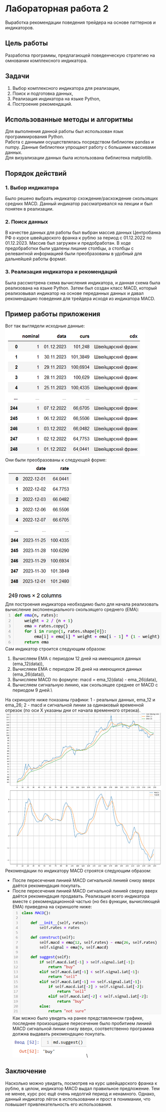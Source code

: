 # Лабораторная работа 2
Выработка рекомендации поведения трейдера на основе паттернов и индикаторов.
## Цель работы
Разработка программы, предлагающей поведенческую стратегию на омновании комплексного индикатора.
## Задачи
1. Выбор комплексного индикатора для реализации,
2. Поиск и подготовка данных,
3. Реализация индикатора на языке Python,
4. Построение рекомендаций.
## Использованные методы и алгоритмы
Для выполнения данной работы был использован язык программирования Python.\
Работа с данными осуществлялась посредством библиотек pandas и numpy. Данные библиотеки упрощают работу с большими массивами данных.\
Для визуализации данных была использована библиотека matplotlib.
## Порядок действий
### 1. Выбор индикатора
Было решено выбрать индикатор схождение/расхождение скользящих средних MACD. Данный индикатор рассматривался на лекции и был понятен в реализации.
### 2. Поиск данных
В качестве данных для работы был выбран массив данных Центробанка РФ о курсе швейцарского франка к рублю за период с 01.12.2022 по 01.12.2023. Массив был загружен и предобработан. В ходе предобработки были удалены лишние столбцы, а столбцы с релевантной информацией были преобразованы в удобный для дальнейшей работы формат.
### 3. Реализация индикатора и рекомендаций
Была рассмотрена схема вычисления индикатора, и данная схема была реализована на языке Python. Затем был создан класс MACD, который реализовывал индикатор на основе переданных данных и давал рекомендацию поведения для трейдера исходя из индикатора MACD.
## Пример работы приложения
Вот так выглядели исходные данные:\
![Screenshot of the initial data](/lab2/img4.png)\
Они были преобразованы к следующей форме:\
![Screenshot of the preprocessed data](/lab2/img5.png)\
Для построения индикатора необходимо было для начала реализовать вычисление экспоненциального скользящего среднего (EMA):\
![Screenshot of the ema code](/lab2/img0.png)\
Сам индикатор строится следующим образом:
1. Вычисляем EMA с периодом 12 дней на имеющихся данных (ema_12(data)),
2. Вычисляем EMA с периодом 26 дней на имеющихся данных (ema_26(data)),
3. Вычисляем MACD по формуле: macd = ema_12(data) - ema_26(data),
4. Вычисляем сигнальную линию, как скользящее среднее от MACD с периодом 9 дней.\

На скриншоте ниже показаны графики: 1 - реальных данных, ema_12 и ema_26; 2 - macd и сигнальной линии за одинаковый временной отрезок (по оси X указаны дни от начала временного отрезка).
![Screenshot of the plots](/lab2/img2.png)\
Рекомендации по индикатору MACD строятся следующим образом:
- После пересечения линией MACD сигнальной линией снизу вверх даётся рекомендация покупать.
- После пересечения линией MACD сигнальной линией сверху вверх даётся рекомендация продавать.
Реализация всего индикатора вместе с рекомендационной частью (но без функции, вычисляющей EMA) приведена на скриншоте ниже:
![Screenshot of the MACD class code](/lab2/img1.png)\
Как можно было увидеть на ранее представленном графике, последнее произошедшее пересечение было пробитием линией MACD сигнальной линии снизу вверх, соответственно программа должна выдавать рекомендацию покупать.
![Screenshot of the program work results](/lab2/img3.png)\
## Заключение
Насколько можно увидеть, посмотрев на курс швейцарского франка к рублю, в целом, индикатор MACD выдал правильное предложение. Тем не менее, курс рос ещё очень недолгий период и ненамного. Однако, данный индикатор лёгок в использовании и прост в понимании, что повышает привлекательность его использования.